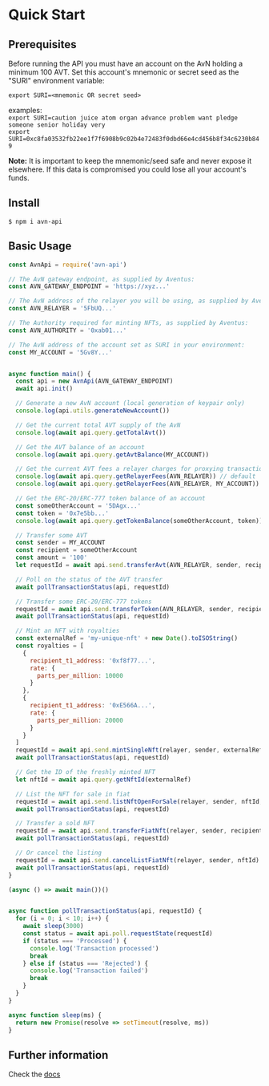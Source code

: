 # Quick Start

## Prerequisites
Before running the API you must have an account on the AvN holding a minimum 100 AVT. Set this account's mnemonic or secret seed as the "SURI" environment variable:
```
export SURI=<mnemonic OR secret seed>
```
examples: \
`export SURI=caution juice atom organ advance problem want pledge someone senior holiday very` \
`export SURI=0xc8fa03532fb22ee1f7f6908b9c02b4e72483f0dbd66e4cd456b8f34c6230b849`

**Note:** It is important to keep the mnemonic/seed safe and never expose it elsewhere. If this data is compromised you could lose all your account's funds.

## Install

```shell
$ npm i avn-api
```

## Basic Usage

```javascript
const AvnApi = require('avn-api')

// The AvN gateway endpoint, as supplied by Aventus:
const AVN_GATEWAY_ENDPOINT = 'https://xyz...'

// The AvN address of the relayer you will be using, as supplied by Aventus:
const AVN_RELAYER = '5FbUQ...'

// The Authority required for minting NFTs, as supplied by Aventus:
const AVN_AUTHORITY = '0xab01...'

// The AvN address of the account set as SURI in your environment:
const MY_ACCOUNT = '5Gv8Y...'


async function main() {
  const api = new AvnApi(AVN_GATEWAY_ENDPOINT)
  await api.init()

  // Generate a new AvN account (local generation of keypair only)
  console.log(api.utils.generateNewAccount())

  // Get the current total AVT supply of the AvN
  console.log(await api.query.getTotalAvt())

  // Get the AVT balance of an account
  console.log(await api.query.getAvtBalance(MY_ACCOUNT))

  // Get the current AVT fees a relayer charges for proxying transactions
  console.log(await api.query.getRelayerFees(AVN_RELAYER)) // default
  console.log(await api.query.getRelayerFees(AVN_RELAYER, MY_ACCOUNT)) // user specific

  // Get the ERC-20/ERC-777 token balance of an account
  const someOtherAccount = '5DAgx...'
  const token = '0x7e5bb...'
  console.log(await api.query.getTokenBalance(someOtherAccount, token))

  // Transfer some AVT
  const sender = MY_ACCOUNT
  const recipient = someOtherAccount
  const amount = '100'
  let requestId = await api.send.transferAvt(AVN_RELAYER, sender, recipient, amount)

  // Poll on the status of the AVT transfer
  await pollTransactionStatus(api, requestId)

  // Transfer some ERC-20/ERC-777 tokens  
  requestId = await api.send.transferToken(AVN_RELAYER, sender, recipient, token, amount)
  await pollTransactionStatus(api, requestId)

  // Mint an NFT with royalties
  const externalRef = 'my-unique-nft' + new Date().toISOString()
  const royalties = [
    {
      recipient_t1_address: '0xf8f77...',
      rate: {
        parts_per_million: 10000
      }
    },
    {
      recipient_t1_address: '0xE566A...',
      rate: {
        parts_per_million: 20000
      }
    }
  ]
  requestId = await api.send.mintSingleNft(relayer, sender, externalRef, royalties, AVN_AUTHORITY)
  await pollTransactionStatus(api, requestId)

  // Get the ID of the freshly minted NFT
  let nftId = await api.query.getNftId(externalRef)

  // List the NFT for sale in fiat
  requestId = await api.send.listNftOpenForSale(relayer, sender, nftId, 'Fiat')
  await pollTransactionStatus(api, requestId)

  // Transfer a sold NFT
  requestId = await api.send.transferFiatNft(relayer, sender, recipient, nftId)
  await pollTransactionStatus(api, requestId)

  // Or cancel the listing
  requestId = await api.send.cancelListFiatNft(relayer, sender, nftId)
  await pollTransactionStatus(api, requestId)
}

(async () => await main())()


async function pollTransactionStatus(api, requestId) {
  for (i = 0; i < 10; i++) {
    await sleep(3000)
    const status = await api.poll.requestState(requestId)
    if (status === 'Processed') {
      console.log('Transaction processed')
      break
    } else if (status === 'Rejected') {
      console.log('Transaction failed')
      break
    }
  }
}

async function sleep(ms) {
  return new Promise(resolve => setTimeout(resolve, ms))
}

```

## Further information
Check the [docs](https://aventus-network-services.github.io/avn-gateway-docs/)
